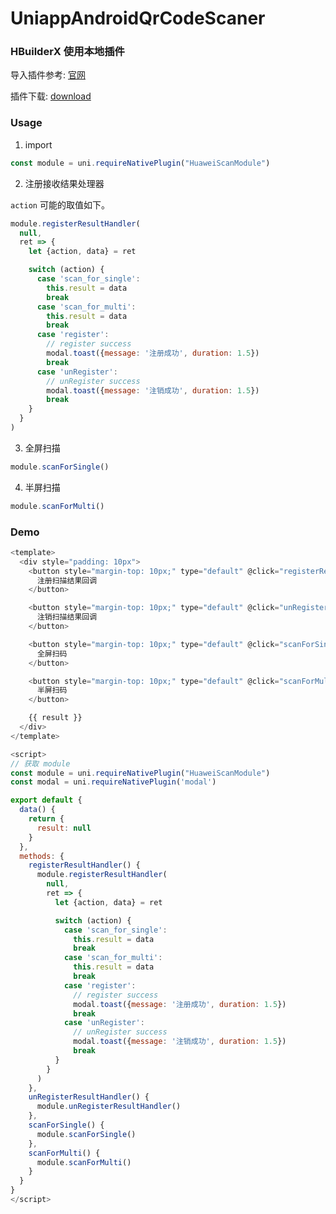 # UniappAndroidQrCodeScaner

### HBuilderX 使用本地插件

导入插件参考: [官网](https://nativesupport.dcloud.net.cn/NativePlugin/use/use_local_plugin.html)

插件下载: [download](https://github.com/zhaozhentao/UniappAndroidQrCodeScaner/releases/download/1.0.0/HuaweiScanModule.zip)

### Usage

1. import
```javascript
const module = uni.requireNativePlugin("HuaweiScanModule")
```
2. 注册接收结果处理器

`action` 可能的取值如下。

```javascript
module.registerResultHandler(
  null,
  ret => {
    let {action, data} = ret

    switch (action) {
      case 'scan_for_single':
        this.result = data
        break
      case 'scan_for_multi':
        this.result = data
        break
      case 'register':
        // register success
        modal.toast({message: '注册成功', duration: 1.5})
        break
      case 'unRegister':
        // unRegister success
        modal.toast({message: '注销成功', duration: 1.5})
        break
    }
  }
)
```

3. 全屏扫描
```javascript
module.scanForSingle()
```

4. 半屏扫描
```javascript
module.scanForMulti()
```
### Demo

```javascript
<template>
  <div style="padding: 10px">
    <button style="margin-top: 10px;" type="default" @click="registerResultHandler">
      注册扫描结果回调
    </button>

    <button style="margin-top: 10px;" type="default" @click="unRegisterResultHandler">
      注销扫描结果回调
    </button>

    <button style="margin-top: 10px;" type="default" @click="scanForSingle">
      全屏扫码
    </button>

    <button style="margin-top: 10px;" type="default" @click="scanForMulti">
      半屏扫码
    </button>

    {{ result }}
  </div>
</template>

<script>
// 获取 module
const module = uni.requireNativePlugin("HuaweiScanModule")
const modal = uni.requireNativePlugin('modal')

export default {
  data() {
    return {
      result: null
    }
  },
  methods: {
    registerResultHandler() {
      module.registerResultHandler(
        null,
        ret => {
          let {action, data} = ret

          switch (action) {
            case 'scan_for_single':
              this.result = data
              break
            case 'scan_for_multi':
              this.result = data
              break
            case 'register':
              // register success
              modal.toast({message: '注册成功', duration: 1.5})
              break
            case 'unRegister':
              // unRegister success
              modal.toast({message: '注销成功', duration: 1.5})
              break
          }
        }
      )
    },
    unRegisterResultHandler() {
      module.unRegisterResultHandler()
    },
    scanForSingle() {
      module.scanForSingle()
    },
    scanForMulti() {
      module.scanForMulti()
    }
  }
}
</script>
```
